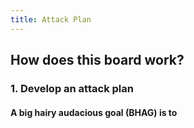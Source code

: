 ```yaml
---
title: Attack Plan
---
```


## How does this board work?
### 1. Develop an attack plan
#### A big hairy audacious goal (BHAG) is to
